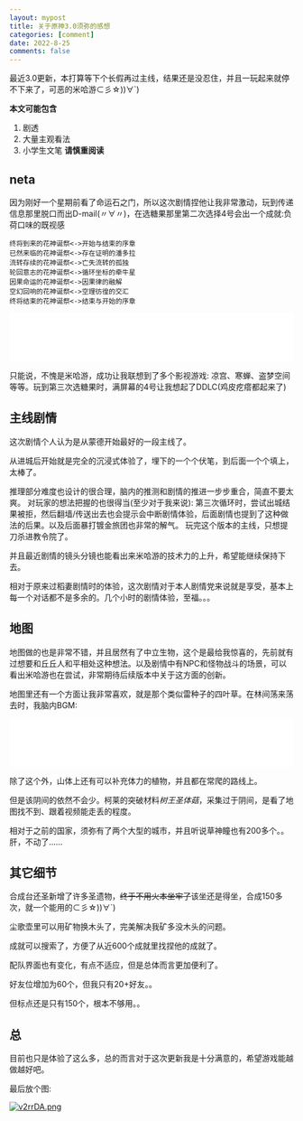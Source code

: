 ```yaml
---
layout: mypost
title: 关于原神3.0须弥的感想
categories: [comment]
date: 2022-8-25
comments: false
---
```


最近3.0更新，本打算等下个长假再过主线，结果还是没忍住，并且一玩起来就停不下来了，可恶的米哈游⊂彡☆))∀\`)

**本文可能包含**
1. 剧透
2. 大量主观看法
3. 小学生文笔
**请慎重阅读**

<!-- more -->

## neta
因为刚好一个星期前看了命运石之门，所以这次剧情捏他让我非常激动，玩到传递信息那里脱口而出D-mail(〃∀〃)，在选糖果那里第二次选择4号会出一个成就:负荷口味的既视感

````text
终将到来的花神诞祭<->开始与结束的序章
已然来临的花神诞祭<->存在证明的潘多拉
流转存续的花神诞祭<->亡失流转的孤独
轮回意志的花神诞祭<->循环坐标的牵牛星
因果命运的花神诞祭<->因果律的融解
空幻回响的花神诞祭<->空理彷徨的交汇
终将结束的花神诞祭<->结束与开始的序章
````

<iframe
                                                                        src="//music.163.com/outchain/player?type=2&id=26584163&auto=0&height=66"
                                                                          frameborder="0"
                                                                        width="100%"
                                                                          height="86px"
                                                                          ></iframe>

只能说，不愧是米哈游，成功让我联想到了多个影视游戏: 凉宫、寒蝉、盗梦空间等等。玩到第三次选糖果时，满屏幕的4号让我想起了DDLC(鸡皮疙瘩都起来了)

## 主线剧情

这次剧情个人认为是从蒙德开始最好的一段主线了。

从进城后开始就是完全的沉浸式体验了，埋下的一个个伏笔，到后面一个个填上，太棒了。

推理部分难度也设计的很合理，脑内的推测和剧情的推进一步步重合，简直不要太爽。
对玩家的想法把握的也很得当(至少对于我来说): 第三次循环时，尝试出城结果被拒，然后翻墙/传送出去也会提示会中断剧情体验，后面剧情也提到了这种做法的后果。以及后面暴打镀金旅团也非常的解气。
玩完这个版本的主线，只想提刀杀进教令院了。

并且最近剧情的镜头分镜也能看出来米哈游的技术力的上升，希望能继续保持下去。

相对于原来过稻妻剧情时的体验，这次剧情对于本人剧情党来说就是享受，基本上每一个对话都不是多余的。几个小时的剧情体验，至福。。。

## 地图
地图做的也是非常不错，并且居然有了中立生物，这个是最给我惊喜的，先前就有过想要和丘丘人和平相处这种想法。以及剧情中有NPC和怪物战斗的场景，可以看出米哈游也在尝试，非常期待后续版本中关于这方面的创新。

地图里还有一个方面让我非常喜欢，就是那个类似雷种子的四叶草。在林间荡来荡去时，我脑内BGM:

<iframe src="//music.163.com/outchain/player?type=2&id=862101001&auto=0&height=66"
                                                                          frameborder="0"
                                                                        width="100%"
                                                                          height="86px"
                                                                          ></iframe>

除了这个外，山体上还有可以补充体力的植物，并且都在常爬的路线上。

但是该阴间的依然不会少。柯莱的突破材料*树王圣体菇*，采集过于阴间，是看了地图找不到、跟着视频能走丢的程度。

相对于之前的国家，须弥有了两个大型的城市，并且听说草神瞳也有200多个。。肝，不动了……

## 其它细节

合成台还圣新增了许多圣遗物，~~终于不用火本坐牢了~~该坐还是得坐，合成150多次，就一个能用的⊂彡☆))∀\`)

尘歌壶里可以用矿物换木头了，完美解决我矿多没木头的问题。

成就可以搜索了，方便了从近600个成就里找捏他的成就了。

配队界面也有变化，有点不适应，但是总体而言更加便利了。

好友位增加为60个，但我只有20+好友。。

但标点还是只有150个，根本不够用。。

## 总

目前也只是体验了这么多，总的而言对于这次更新我是十分满意的，希望游戏能越做越好吧。

最后放个图:

[![v2rrDA.png](https://s1.ax1x.com/2022/08/26/v2rrDA.png)](https://imgse.com/i/v2rrDA)
